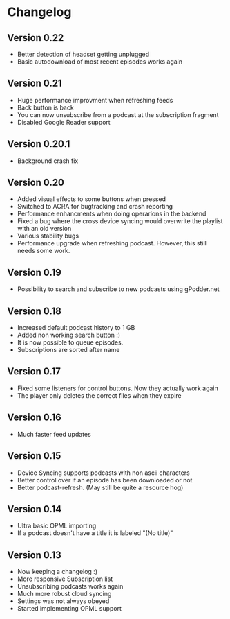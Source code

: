 Changelog
=========

Version 0.22
------------

* Better detection of headset getting unplugged
* Basic autodownload of most recent episodes works again

Version 0.21
------------

* Huge performance improvment when refreshing feeds
* Back button is back
* You can  now unsubscribe from a podcast at the subscription fragment
* Disabled Google Reader support

Version 0.20.1
--------------

* Background crash fix

Version 0.20
------------

* Added visual effects to some buttons when pressed
* Switched to ACRA for bugtracking and crash reporting
* Performance enhancments when doing operarions in the backend
* Fixed a bug where the cross device syncing would overwrite the playlist with an old version
* Various stability bugs
* Performance upgrade when refreshing podcast. However, this still needs some work.

Version 0.19
------------

* Possibility to search and subscribe to new podcasts using gPodder.net

Version 0.18
------------

* Increased default podcast history to 1 GB
* Added non working search button :)
* It is now possible to queue episodes.
* Subscriptions are sorted after name

Version 0.17
------------

* Fixed some listeners for control buttons. Now they actually work again
* The player only deletes the correct files when they expire

Version 0.16
------------

* Much faster feed updates

Version 0.15
------------

* Device Syncing supports podcasts with non ascii characters
* Better control over if an episode has been downloaded or not
* Better podcast-refresh. (May still be quite a resource hog)

Version 0.14
------------

* Ultra basic OPML importing
* If a podcast doesn't have a title it is labeled "(No title)"

Version 0.13
------------

* Now keeping a changelog :)
* More responsive Subscription list
* Unsubscribing podcasts works again
* Much more robust cloud syncing
* Settings was not always obeyed
* Started implementing OPML support
